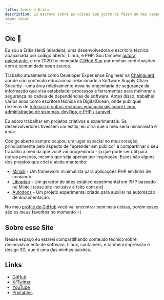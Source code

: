 ```yaml
---
title: Sobre a Erika
description: Eu escrevo sobre as coisas que gosto de fazer em meu tempo livre. Código, Linux, Design e Impressão 3D, e mais umas coisas ai...
tags: about
---
```


## Oie 👋
Eu sou a Erika Heidi (ela/dela), uma desenvolvedora e escritora técnica apaixonada por código aberto, Linux, e PHP. Sou também [autora](https://leanpub.com/vagrantcookbook), [palestrante](https://www.youtube.com/watch?v=l0jb-N5H52A), e em 2020 fui nomeada [GitHub Star](https://stars.github.com/profiles/erikaheidi) por minhas contribuições com a comunidade open source. 

Trabalho atualmente como Developer Experience Engineer na [Chainguard](https://chainguard.dev), aonde crio conteúdo educacional relacionado a Software Supply Chain Security - uma área relativamente nova na engenharia de segurança da informação que visa estabelecer processos e ferramentas para melhorar a segurança na cadeia de dependências de software. Antes disso, trabalhei vários anos como escritora técnica na DigitalOcean, onde publiquei dezenas de [tutoriais e outros recursos educacionais sobre Linux, administração de sistemas, devOps, e PHP / Laravel](https://www.digitalocean.com/community/users/erikaheidi).

Eu adoro trabalhar em projetos criativos e experimentais. Se desenvolvedores tivessem um estilo, eu diria que o meu seria minimalista e _indie_.

Código aberto sempre ocupou um lugar especial no meu coração, principalmente pelo aspecto de "aprender em público" e compartilhar o seu trabalho à medida que você vai progredindo - já que pode ser útil para outras pessoas, mesmo que seja apenas por inspiração. Esses são alguns dos projetos que criei e ainda mantenho:

- [Minicli](https://github.com/minicli/minicli) - Um framework minimalista para aplicações PHP em linha de comando.
- [Librarian](https://github.com/librarianphp/librarian) - Um gerador de sites estático experimental em PHP baseado no Minicli (esse site inclusive é feito com ele).
- [Autodocs](https://github.com/erikaheidi/autodocs) - Um projeto experimental criado para auxiliar na automação de documentação.

No meu [profile do GitHub](https://github.com/erikaheidi) você vai encontrar bem mais coisas, porém esses são os meus favoritos no momento =)

## Sobre esse Site
Nesse espaço eu estarei compartilhando conteúdo técnico sobre desenvolvimento de software, Linux, containers, e também impressão e design 3D, que é uma das minhas paixões.

## Links

- [GitHub](http://github.com/erikaheidi)
- [X/Twitter](https://twitter.com/erikaheidi)
- [YouTube](https://youtube.com/c/erikaheidi)
- [Printables](https://www.printables.com/@ErikaHeidi_20136)
